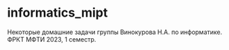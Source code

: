 # informatics_mipt
Некоторые домашние задачи группы Винокурова Н.А. по информатике. ФРКТ МФТИ 2023, 1 семестр.
